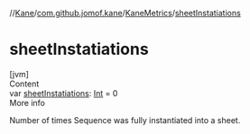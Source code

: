 //[Kane](../../index.md)/[com.github.jomof.kane](../index.md)/[KaneMetrics](index.md)/[sheetInstatiations](sheet-instatiations.md)



# sheetInstatiations  
[jvm]  
Content  
var [sheetInstatiations](sheet-instatiations.md): [Int](https://kotlinlang.org/api/latest/jvm/stdlib/kotlin/-int/index.html) = 0  
More info  


Number of times Sequence<Row> was fully instantiated into a sheet.

  



